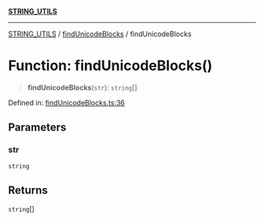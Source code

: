 [**STRING_UTILS**](../../README.md)

***

[STRING_UTILS](../../README.md) / [findUnicodeBlocks](../README.md) / findUnicodeBlocks

# Function: findUnicodeBlocks()

> **findUnicodeBlocks**(`str`): `string`[]

Defined in: [findUnicodeBlocks.ts:36](https://github.com/dailker/everyutil/blob/9ec04d41a381dab61073bf86e9abc70eaf55066d/src/string/findUnicodeBlocks.ts#L36)

## Parameters

### str

`string`

## Returns

`string`[]
